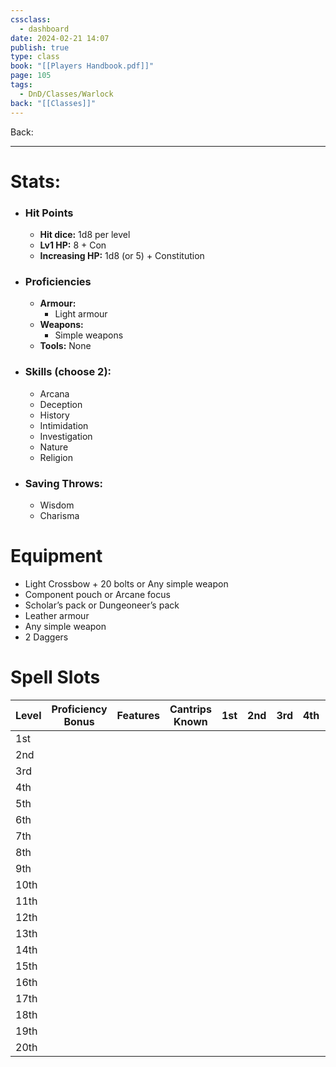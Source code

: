 ```yaml
---
cssclass:
  - dashboard
date: 2024-02-21 14:07
publish: true
type: class
book: "[[Players Handbook.pdf]]"
page: 105
tags:
  - DnD/Classes/Warlock
back: "[[Classes]]"
---
```

Back: 

---
# Stats:
- ### Hit Points
	- **Hit dice:** 1d8 per level
	- **Lv1 HP:** 8 + Con
	- **Increasing HP:** 1d8 (or 5) + Constitution
- ### Proficiencies
	- **Armour:** 
		- Light armour
	- **Weapons:** 
		- Simple weapons
	- **Tools:** None
- ### Skills (choose 2):
	- Arcana
	- Deception
	- History
	- Intimidation
	- Investigation
	- Nature
	- Religion
- ### Saving Throws:
	- Wisdom
	- Charisma
# Equipment
- Light Crossbow + 20 bolts or Any simple weapon
- Component pouch or Arcane focus
- Scholar’s pack or Dungeoneer’s pack
- Leather armour
- Any simple weapon
- 2 Daggers

# Spell Slots

| Level | Proficiency Bonus | Features | Cantrips Known | 1st | 2nd | 3rd | 4th | 5th | 6th | 7th | 8th | 9th |
| ----- | ----------------- | -------- | -------------- | --- | --- | --- | --- | --- | --- | --- | --- | --- |
| 1st   |                   |          |                |     |     |     |     |     |     |     |     |     |
| 2nd   |                   |          |                |     |     |     |     |     |     |     |     |     |
| 3rd   |                   |          |                |     |     |     |     |     |     |     |     |     |
| 4th   |                   |          |                |     |     |     |     |     |     |     |     |     |
| 5th   |                   |          |                |     |     |     |     |     |     |     |     |     |
| 6th   |                   |          |                |     |     |     |     |     |     |     |     |     |
| 7th   |                   |          |                |     |     |     |     |     |     |     |     |     |
| 8th   |                   |          |                |     |     |     |     |     |     |     |     |     |
| 9th   |                   |          |                |     |     |     |     |     |     |     |     |     |
| 10th  |                   |          |                |     |     |     |     |     |     |     |     |     |
| 11th  |                   |          |                |     |     |     |     |     |     |     |     |     |
| 12th  |                   |          |                |     |     |     |     |     |     |     |     |     |
| 13th  |                   |          |                |     |     |     |     |     |     |     |     |     |
| 14th  |                   |          |                |     |     |     |     |     |     |     |     |     |
| 15th  |                   |          |                |     |     |     |     |     |     |     |     |     |
| 16th  |                   |          |                |     |     |     |     |     |     |     |     |     |
| 17th  |                   |          |                |     |     |     |     |     |     |     |     |     |
| 18th  |                   |          |                |     |     |     |     |     |     |     |     |     |
| 19th  |                   |          |                |     |     |     |     |     |     |     |     |     |
| 20th  |                   |          |                |     |     |     |     |     |     |     |     |     |

